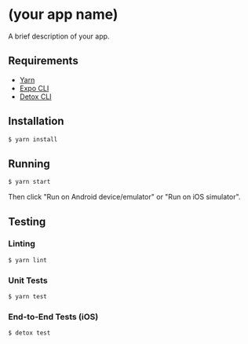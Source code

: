 # (your app name)

A brief description of your app.

## Requirements

- [Yarn](https://yarnpkg.com/en/docs/install)
- [Expo CLI](https://facebook.github.io/react-native/docs/getting-started)
- [Detox CLI](https://github.com/wix/Detox/blob/master/docs/Introduction.GettingStarted.md)

## Installation

```bash
$ yarn install
```

## Running

```bash
$ yarn start
```

Then click "Run on Android device/emulator" or "Run on iOS simulator".

## Testing

### Linting

```bash
$ yarn lint
```

### Unit Tests

```bash
$ yarn test
```

### End-to-End Tests (iOS)

```bash
$ detox test
```

